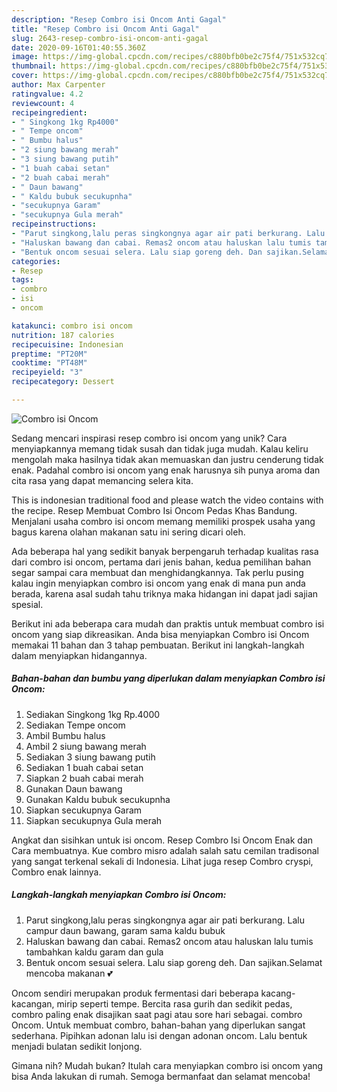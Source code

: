 ```yaml
---
description: "Resep Combro isi Oncom Anti Gagal"
title: "Resep Combro isi Oncom Anti Gagal"
slug: 2643-resep-combro-isi-oncom-anti-gagal
date: 2020-09-16T01:40:55.360Z
image: https://img-global.cpcdn.com/recipes/c880bfb0be2c75f4/751x532cq70/combro-isi-oncom-foto-resep-utama.jpg
thumbnail: https://img-global.cpcdn.com/recipes/c880bfb0be2c75f4/751x532cq70/combro-isi-oncom-foto-resep-utama.jpg
cover: https://img-global.cpcdn.com/recipes/c880bfb0be2c75f4/751x532cq70/combro-isi-oncom-foto-resep-utama.jpg
author: Max Carpenter
ratingvalue: 4.2
reviewcount: 4
recipeingredient:
- " Singkong 1kg Rp4000"
- " Tempe oncom"
- " Bumbu halus"
- "2 siung bawang merah"
- "3 siung bawang putih"
- "1 buah cabai setan"
- "2 buah cabai merah"
- " Daun bawang"
- " Kaldu bubuk secukupnha"
- "secukupnya Garam"
- "secukupnya Gula merah"
recipeinstructions:
- "Parut singkong,lalu peras singkongnya agar air pati berkurang. Lalu campur daun bawang, garam sama kaldu bubuk"
- "Haluskan bawang dan cabai. Remas2 oncom atau haluskan lalu tumis tambahkan kaldu garam dan gula"
- "Bentuk oncom sesuai selera. Lalu siap goreng deh. Dan sajikan.Selamat mencoba makanan 💕"
categories:
- Resep
tags:
- combro
- isi
- oncom

katakunci: combro isi oncom 
nutrition: 187 calories
recipecuisine: Indonesian
preptime: "PT20M"
cooktime: "PT48M"
recipeyield: "3"
recipecategory: Dessert

---
```



![Combro isi Oncom](https://img-global.cpcdn.com/recipes/c880bfb0be2c75f4/751x532cq70/combro-isi-oncom-foto-resep-utama.jpg)

Sedang mencari inspirasi resep combro isi oncom yang unik? Cara menyiapkannya memang tidak susah dan tidak juga mudah. Kalau keliru mengolah maka hasilnya tidak akan memuaskan dan justru cenderung tidak enak. Padahal combro isi oncom yang enak harusnya sih punya aroma dan cita rasa yang dapat memancing selera kita.

This is indonesian traditional food and please watch the video contains with the recipe. Resep Membuat Combro Isi Oncom Pedas Khas Bandung. Menjalani usaha combro isi oncom memang memiliki prospek usaha yang bagus karena olahan makanan satu ini sering dicari oleh.

Ada beberapa hal yang sedikit banyak berpengaruh terhadap kualitas rasa dari combro isi oncom, pertama dari jenis bahan, kedua pemilihan bahan segar sampai cara membuat dan menghidangkannya. Tak perlu pusing kalau ingin menyiapkan combro isi oncom yang enak di mana pun anda berada, karena asal sudah tahu triknya maka hidangan ini dapat jadi sajian spesial.


Berikut ini ada beberapa cara mudah dan praktis untuk membuat combro isi oncom yang siap dikreasikan. Anda bisa menyiapkan Combro isi Oncom memakai 11 bahan dan 3 tahap pembuatan. Berikut ini langkah-langkah dalam menyiapkan hidangannya.

<!--inarticleads1-->

##### Bahan-bahan dan bumbu yang diperlukan dalam menyiapkan Combro isi Oncom:

1. Sediakan  Singkong 1kg Rp.4000
1. Sediakan  Tempe oncom
1. Ambil  Bumbu halus
1. Ambil 2 siung bawang merah
1. Sediakan 3 siung bawang putih
1. Sediakan 1 buah cabai setan
1. Siapkan 2 buah cabai merah
1. Gunakan  Daun bawang
1. Gunakan  Kaldu bubuk secukupnha
1. Siapkan secukupnya Garam
1. Siapkan secukupnya Gula merah


Angkat dan sisihkan untuk isi oncom. Resep Combro Isi Oncom Enak dan Cara membuatnya. Kue combro misro adalah salah satu cemilan tradisonal yang sangat terkenal sekali di Indonesia. Lihat juga resep Combro cryspi, Combro enak lainnya. 

<!--inarticleads2-->

##### Langkah-langkah menyiapkan Combro isi Oncom:

1. Parut singkong,lalu peras singkongnya agar air pati berkurang. Lalu campur daun bawang, garam sama kaldu bubuk
1. Haluskan bawang dan cabai. Remas2 oncom atau haluskan lalu tumis tambahkan kaldu garam dan gula
1. Bentuk oncom sesuai selera. Lalu siap goreng deh. Dan sajikan.Selamat mencoba makanan 💕


Oncom sendiri merupakan produk fermentasi dari beberapa kacang-kacangan, mirip seperti tempe. Bercita rasa gurih dan sedikit pedas, combro paling enak disajikan saat pagi atau sore hari sebagai. combro Oncom. Untuk membuat combro, bahan-bahan yang diperlukan sangat sederhana. Pipihkan adonan lalu isi dengan adonan oncom. Lalu bentuk menjadi bulatan sedikit lonjong. 

Gimana nih? Mudah bukan? Itulah cara menyiapkan combro isi oncom yang bisa Anda lakukan di rumah. Semoga bermanfaat dan selamat mencoba!
